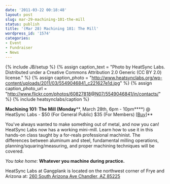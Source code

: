 ```yaml
---
date: '2011-03-22 00:18:48'
layout: post
slug: mar-29-machining-101-the-mill
status: publish
title: '(Mar 28) Machining 101: The Mill'
wordpress_id: '1574'
categories:
- Event
- Fundraiser
- News
---
```


{% include JB/setup %}
{% assign caption_text = "Photo by HeatSync Labs. Distributed under a Creative Commons Attribution 2.0 Generic (CC BY 2.0) license." %}
{% assign caption_photo = "http://www.heatsynclabs.org/wp-content/uploads/2011/03/5549046841_c221627e1d.jpg" %}
{% assign caption_photo_url = "http://www.flickr.com/photos/60827818@N07/5549046841/in/contacts/" %}
{% include heatsynclabs/caption %}

**Machining 101: The Mill (Monday****, March 28th, 6pm - 10pm****) @ HeatSync Labs - $50 (For General Public) $35 (For Members) [[Buy](http://www.heatsynclabs.org/store/classes/)]**

You've always wanted to make something out of metal, and now you can! HeatSync Labs now has a working mini-mill.  Learn how to use it in this hands-on class taught by a for-reals professional machinist. The differences between aluminum and steel, fundamental milling operations, planning/squaring/measuring, and proper machining techniques will be covered.

_You take home_: **Whatever you machine during practice.**

HeatSync Labs at Gangplank is located on the northwest corner of Frye and Arizona at:
[260 South Arizona Ave
Chandler, AZ 85225](http://maps.google.com/maps?f=q&source=s_q&hl=en&geocode=&q=260+south+arizona+avenue+chandler+az&sll=33.30078,-111.840713&sspn=0.008035,0.010021&ie=UTF8&hq=&hnear=260+S+Arizona+Ave,+Chandler,+Maricopa,+Arizona+85225&ll=33.299615,-111.841915&spn=0.008035,0.010021&z=16)
